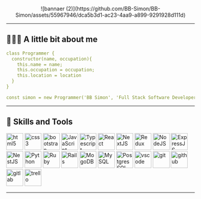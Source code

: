 <p align="center">
  ![bannaer (2)](https://github.com/BB-Simon/BB-Simon/assets/55967946/dca5b3d1-ac23-4aa9-a899-9291928d111d)

<!--   <img src="https://capsule-render.vercel.app/api?type=waving&color=auto&height=120&section=header&text=Hi%20There%20👋-nl-I%20am%20BB%20Simon,&fontSize=40" /> -->
</p>
<!-- <p align="center">
  <img src="https://tenor.com/view/computer-code-gif-19687446.gif" height="200px" />
</p> -->
<hr/>

## 👨🏻‍💻 A little bit about me <a name="about-me"></a>

```yaml
class Programmer {
  constructor(name, occupation){
    this.name = name;
    this.occupation = occupation;
    this.location = location
  }
}

const simon = new Programmer('BB Simon', 'Full Stack Software Developer', 'Cairo, Egypt')
```
<hr />

## 🚀 Skills and Tools <a name="skills-and-tools"></a>

<p align="left">
  <img src="https://cdn.jsdelivr.net/gh/devicons/devicon/icons/html5/html5-original.svg" alt="html5" width="45" height="45"/>
  <img src="https://cdn.jsdelivr.net/gh/devicons/devicon/icons/css3/css3-original.svg" alt="css3" width="45" height="45"/>
  <img src="https://cdn.jsdelivr.net/gh/devicons/devicon/icons/bootstrap/bootstrap-original.svg" alt="bootstrap" width="45" height="45"/>
  <img src="https://cdn.jsdelivr.net/gh/devicons/devicon/icons/javascript/javascript-original.svg" alt="JavaScript" width="45" height="45"/>
  <img src="https://cdn.jsdelivr.net/gh/devicons/devicon/icons/typescript/typescript-original.svg" alt="Typescript" width="45" height="45"/>
  <img src="https://cdn.jsdelivr.net/gh/devicons/devicon/icons/react/react-original.svg" alt="React" width="45" height="45"/>
  <img src="https://cdn.jsdelivr.net/gh/devicons/devicon/icons/nextjs/nextjs-original-wordmark.svg" alt="NextJS" width="45" height="45"/>
  <img src="https://cdn.jsdelivr.net/gh/devicons/devicon/icons/redux/redux-original.svg" alt="Redux" width="45" height="45"/>
  <img src="https://cdn.jsdelivr.net/gh/devicons/devicon/icons/nodejs/nodejs-original.svg" alt="NodeJS" width="45" height="45"/>
  <img src="https://cdn.jsdelivr.net/gh/devicons/devicon/icons/express/express-original-wordmark.svg" alt="ExpressJS" width="45" height="45"/>
  <img src="https://cdn.jsdelivr.net/gh/devicons/devicon/icons/nestjs/nestjs-plain.svg" alt="NestJS" width="45" height="45"/>
  <img src="https://cdn.jsdelivr.net/gh/devicons/devicon/icons/python/python-original.svg" alt="Python" width="45" height="45"/>
  <img src="https://cdn.jsdelivr.net/gh/devicons/devicon/icons/ruby/ruby-original.svg" alt="Ruby" width="45" height="45"/>
  <img src="https://cdn.jsdelivr.net/gh/devicons/devicon/icons/rails/rails-original-wordmark.svg" alt="Rails" width="45" height="45"/>
  <img src="https://cdn.jsdelivr.net/gh/devicons/devicon/icons/mongodb/mongodb-original-wordmark.svg" alt="MogoDB" width="45" height="45"/>
  <img src="https://cdn.jsdelivr.net/gh/devicons/devicon/icons/mysql/mysql-original-wordmark.svg" alt="MySQL" width="45" height="45"/>
  <img src="https://cdn.jsdelivr.net/gh/devicons/devicon/icons/postgresql/postgresql-original.svg" alt="PostgresSQL" width="45" height="45"/>
  <img src="https://cdn.jsdelivr.net/gh/devicons/devicon/icons/vscode/vscode-original.svg" alt="vscode" width="45" height="45"/>
  <img src="https://cdn.jsdelivr.net/gh/devicons/devicon/icons/git/git-original.svg" alt="git" width="45" height="45"/>
  <img src="https://cdn.jsdelivr.net/gh/devicons/devicon/icons/github/github-original.svg" alt="github" width="45" height="45"/>
  <img src="https://cdn.jsdelivr.net/gh/devicons/devicon/icons/gitlab/gitlab-original.svg" alt="gitlab" width="45" height="45"/>
  <img src="https://cdn.jsdelivr.net/gh/devicons/devicon/icons/trello/trello-plain.svg" alt="trello" width="45" height="45"/>
</p>
<hr />
